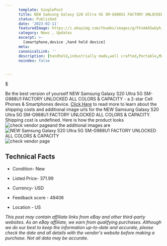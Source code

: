 ```yaml
---
      template: SinglePost
      title: NEW Samsung Galaxy S20 Ultra 5G SM-G988U1 FACTORY UNLOCKED ALL COLORS & CAPACITY
      status: Published
      date: '2023-02-11'
      featuredImage: https://i.ebayimg.com/thumbs/images/g/FVsAAOSwGyhjjjqz/s-l225.jpg
      category: News , Updates
      excerpt: >-
        [smartphone,device ,hand held device]
      meta:
      canonicalLink: ''
      description: [handheld,industrially made,well crafted,Portable,Mobile,Compact,Convenient,Lightweight,Maneuverable,Man-portable,Miniature,Carriable,Hand-held,Light,Holdable,Transportable,Mobile device,Pocket-sized,On-the-go,Wireless,Cordless,Compact size,Convenient size, smartphone,device ,hand held device]
      noindex: false
      
        
---
```

$

Be the best version of yourself NEW Samsung Galaxy S20 Ultra 5G SM-G988U1 FACTORY UNLOCKED ALL COLORS & CAPACITY - a 2-star Cell Phones & Smartphones device. [Click Here](https://www.ebay.com/itm/184297359489?hash=item2ae8fa8881%3Ag%3AFVsAAOSwGyhjjjqz&mkevt=1&mkcid=1&mkrid=711-53200-19255-0&campid=%253CePNCampaignId%253E&customid=%253CreferenceId%253E&toolid=10049) to read more to learn about the shipping costs and additional image urls for the NEW Samsung Galaxy S20 Ultra 5G SM-G988U1 FACTORY UNLOCKED ALL COLORS & CAPACITY. Shipping cost is undefined. Here is how the product looks ![check vendor page](https://i.ebayimg.com/thumbs/images/g/FVsAAOSwGyhjjjqz/s-l225.jpg)and the additional images are![NEW Samsung Galaxy S20 Ultra 5G SM-G988U1 FACTORY UNLOCKED ALL COLORS & CAPACITY](https://i.ebayimg.com/images/g/FVsAAOSwGyhjjjqz/s-l1200.jpg)![check vendor page](https://origin-galleryplus.ebayimg.com/ws/web/184297359489_2_0_1/225x225.jpg,https://origin-galleryplus.ebayimg.com/ws/web/184297359489_3_0_1/225x225.jpg,https://origin-galleryplus.ebayimg.com/ws/web/184297359489_4_0_1/225x225.jpg,https://origin-galleryplus.ebayimg.com/ws/web/184297359489_5_0_1/225x225.jpg)



 ## Technical Facts 



     
      

 - Condition- New 


      

 - Listed Price- 371.99 


      

 - Currency- USD 


      

 - Feedback score - 49406 


      

 - Location - US 


      
      

 *_This post may contain affiliate links from eBay and other third-party websites. As an eBay affiliate, we earn from qualifying purchases. Although we do our best to keep the information up-to-date and accurate, please check the date and all details with the vendor's website before making a purchase. Not all data may be accurate._*






